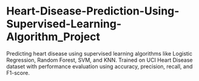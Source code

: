 # Heart-Disease-Prediction-Using-Supervised-Learning-Algorithm_Project
 Predicting heart disease using supervised learning algorithms like Logistic Regression, Random Forest, SVM, and KNN. Trained on UCI Heart Disease dataset with performance evaluation using accuracy, precision, recall, and F1-score.
